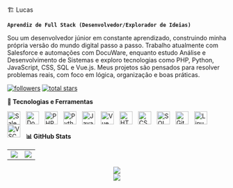 🏗️ Lucas

**`Aprendiz de Full Stack (Desenvolvedor/Explorador de Ideias)`**

Sou um desenvolvedor júnior em constante aprendizado, construindo minha própria versão do mundo digital passo a passo. Trabalho atualmente com Salesforce e automações com DocuWare, enquanto estudo Análise e Desenvolvimento de Sistemas e exploro tecnologias como PHP, Python, JavaScript, CSS, SQL e Vue.js. Meus projetos são pensados para resolver problemas reais, com foco em lógica, organização e boas práticas.

<p align="left"> <a href="https://github.com/LucassolHenrique"> <img alt="followers" title="Me segue no GitHub" src="https://custom-icon-badges.demolab.com/github/followers/LucassolHenrique?color=236ad3&labelColor=1155ba&style=for-the-badge&logo=person-add&label=Follow&logoColor=white"/></a> 
<a href="https://github.com/LucassolHenrique?tab=repositories&sort=stargazers"> <img alt="total stars" title="Total de estrelas no GitHub" src="https://custom-icon-badges.demolab.com/github/stars/LucassolHenrique?color=55960c&style=for-the-badge&labelColor=488207&logo=star"/></a> </p>

**🧰 Tecnologias e Ferramentas**

<img align="left" alt="Salesforce" width="30px" style="padding-right:10px;" src="https://cdn.jsdelivr.net/gh/devicons/devicon/icons/salesforce/salesforce-original.svg" /> 

<img align="left" alt="DocuWare" width="30px" style="padding-right:10px;" src="https://avatars.githubusercontent.com/u/15280280?s=280&v=4" /> 

<img align="left" alt="PHP" width="30px" style="padding-right:10px;" src="https://cdn.jsdelivr.net/gh/devicons/devicon/icons/php/php-original.svg"/> 

<img align="left" alt="Python" width="30px" style="padding-right:10px;" src="https://cdn.jsdelivr.net/gh/devicons/devicon/icons/python/python-original.svg"/> 

<img align="left" alt="JavaScript" width="30px" style="padding-right:10px;" src="https://cdn.jsdelivr.net/gh/devicons/devicon/icons/javascript/javascript-plain.svg" />

<img align="left" alt="Vue" width="30px" style="padding-right:10px;" src="https://cdn.jsdelivr.net/gh/devicons/devicon/icons/vuejs/vuejs-original.svg" /> 

<img align="left" alt="HTML" width="30px" style="padding-right:10px;" src="https://cdn.jsdelivr.net/gh/devicons/devicon/icons/html5/html5-plain.svg" /> 

<img align="left" alt="CSS" width="30px" style="padding-right:10px;" src="https://cdn.jsdelivr.net/gh/devicons/devicon/icons/css3/css3-plain.svg" /> 

<img align="left" alt="SQL" width="30px" style="padding-right:10px;" src="https://cdn.jsdelivr.net/gh/devicons/devicon/icons/mysql/mysql-original.svg" /> 

<img align="left" alt="Git" width="30px" style="padding-right:10px;" src="https://cdn.jsdelivr.net/gh/devicons/devicon/icons/git/git-original.svg" /> 

<img align="left" alt="Linux" width="30px" style="padding-right:10px;" src="https://cdn.jsdelivr.net/gh/devicons/devicon/icons/linux/linux-original.svg" /> 

<img align="left" alt="VSCode" width="30px" style="padding-right:10px;" src="https://cdn.jsdelivr.net/gh/devicons/devicon/icons/vscode/vscode-original.svg" />

<br/>
<br/>

**📊 GitHub Stats**

<div align="center">
  <table>
    <tr>
      <td>
        <img src="https://github-readme-stats.vercel.app/api?username=LucassolHenrique&show_icons=true&theme=gruvbox" />
      </td>
      <td>
        <img src="https://github-readme-stats.vercel.app/api/top-langs/?username=LucassolHenrique&layout=compact&theme=gruvbox&langs_count=10&hide=html,css" />
      </td>
    </tr>
  </table>
</div>

<div align="center">
  <a href="https://wakatime.com/@Lucas_sol_itt">
    <img src="https://github-readme-stats.vercel.app/api/wakatime?username=Lucas_sol_itt&theme=gruvbox" />
  </a>
</div>

<div align="center">
  <img src="https://github-readme-streak-stats.herokuapp.com?user=LucassolHenrique&theme=gruvbox&hide_total_contributions=true" />
</div>






